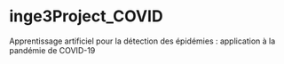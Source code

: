 # inge3Project_COVID
Apprentissage artificiel pour la détection des épidémies : application à la pandémie de COVID-19

